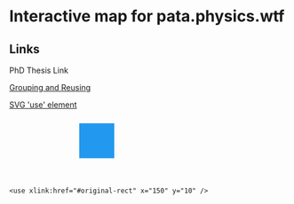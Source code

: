 # Interactive map for pata.physics.wtf


## Links

<a xlink:href= "http://dr.physics.wtf/" xlink:title="PhD Thesis">
  <text x="150" y="150" >PhD Thesis Link</text>
</a>

[Grouping and Reusing](http://frontendbabel.info/articles/svg-grouping-and-reusing-elements/)


[SVG 'use' element](http://taye.me/blog/svg/a-guide-to-svg-use-elements/)
<svg viewBox="0 0 400 100">
    <rect id="original-rect"
        x="100" y="20"
        width="50" height="50"
        fill="#29e" />

    <use xlink:href="#original-rect" x="150" y="10" />
<!-- x/y of the <use> element are added to x/y of the referenced <rect> -->
</svg>